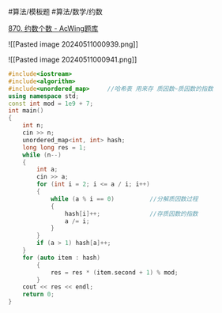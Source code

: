 
#算法/模板题 #算法/数学/约数 

[870. 约数个数 - AcWing题库](https://www.acwing.com/problem/content/872/)

![[Pasted image 20240511000939.png]]


![[Pasted image 20240511000941.png]]



```cpp
#include<iostream>
#include<algorithm>
#include<unordered_map>     //哈希表 用来存 质因数~质因数的指数
using namespace std;
const int mod = 1e9 + 7;
int main()
{
    int n;
    cin >> n;
    unordered_map<int, int> hash;
    long long res = 1;
    while (n--)
    {
        int a;
        cin >> a;
        for (int i = 2; i <= a / i; i++)
        {
            while (a % i == 0)          //分解质因数过程
            {
                hash[i]++;              //存质因数的指数
                a /= i;
            }
        }
        if (a > 1) hash[a]++;
    }
    for (auto item : hash) 
        {
            res = res * (item.second + 1) % mod;
        }
    cout << res << endl;
    return 0;
}
```


